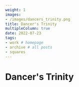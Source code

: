 ```yaml
---
weight: 1
images:
- /images/dancers_trinity.png
title: Dancer's Trinity
multipleColumn: true
date: 2022-07-23
tags:
- work # homepage
- archive # all posts
- squares
---
```


# Dancer's Trinity